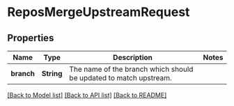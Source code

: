 # ReposMergeUpstreamRequest

## Properties

Name | Type | Description | Notes
------------ | ------------- | ------------- | -------------
**branch** | **String** | The name of the branch which should be updated to match upstream. | 

[[Back to Model list]](../README.md#documentation-for-models) [[Back to API list]](../README.md#documentation-for-api-endpoints) [[Back to README]](../README.md)


